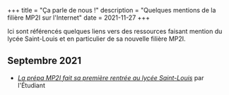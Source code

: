 +++
title = "Ça parle de nous !"
description = "Quelques mentions de la filière MP2I sur l'Internet"
date = 2021-11-27
+++

Ici sont référencés quelques liens vers des ressources faisant mention du lycée Saint-Louis et
en particulier de sa nouvelle filière MP2I.

## Septembre 2021

* _[La prépa MP2I fait sa première rentrée au lycée Saint-Louis](https://www.letudiant.fr/etudes/classes-prepa/la-prepa-mp2i-fait-sa-premiere-rentree-au-lycee-saint-louis.html)_ par l'Étudiant